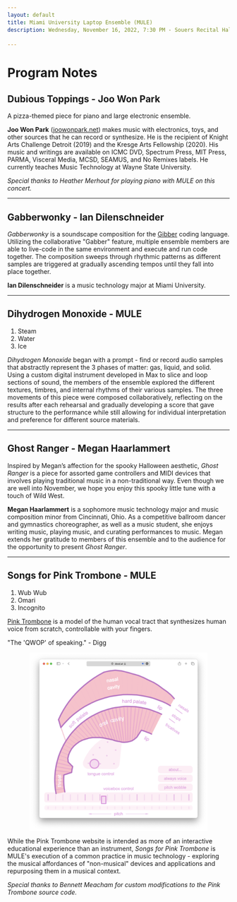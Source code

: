 ```yaml
---
layout: default
title: Miami University Laptop Ensemble (MULE)
description: Wednesday, November 16, 2022, 7:30 PM - Souers Recital Hall

---
```


# Program Notes

## Dubious Toppings - Joo Won Park
A pizza-themed piece for piano and large electronic ensemble.

**Joo Won Park** ([joowonpark.net](https://joowonpark.net)) makes music with electronics, toys, and other sources that he can record or synthesize.   He is the recipient of Knight Arts Challenge Detroit (2019) and the Kresge Arts Fellowship (2020).  His music and writings are available on ICMC DVD, Spectrum Press, MIT Press, PARMA, Visceral Media, MCSD, SEAMUS, and No Remixes labels. He currently teaches Music Technology at Wayne State University.  

*Special thanks to Heather Merhout for playing piano with MULE on this concert.* 

---

## Gabberwonky - Ian Dilenschneider
*Gabberwonky* is a soundscape composition for the [Gibber](https://gibber.cc) coding language. Utilizing the collaborative "Gabber" feature, multiple ensemble members are able to live-code in the same environment and execute and run code together. The composition sweeps through rhythmic patterns as different samples are triggered at gradually ascending tempos until they fall into place together.

**Ian Dilenschneider** is a music technology major at Miami University.

---

## Dihydrogen Monoxide - MULE
1. Steam
2. Water
3. Ice

*Dihydrogen Monoxide* began with a prompt - find or record audio samples that abstractly represent the 3 phases of matter: gas, liquid, and solid. Using a custom digital instrument developed in Max to slice and loop sections of sound, the members of the ensemble explored the different textures, timbres, and internal rhythms of their various samples. The three movements of this piece were composed collaboratively, reflecting on the results after each rehearsal and gradually developing a score that gave structure to the performance while still allowing for individual interpretation and preference for different source materials.

---

## Ghost Ranger - Megan Haarlammert
Inspired by Megan’s affection for the spooky Halloween aesthetic, *Ghost Ranger* is a piece for assorted game controllers and MIDI devices that involves playing traditional music in a non-traditional way. Even though we are well into November, we hope you enjoy this spooky little tune with a touch of Wild West.

**Megan Haarlammert** is a sophomore music technology major and music composition minor from Cincinnati, Ohio. As a competitive ballroom dancer and gymnastics choreographer, as well as a music student, she enjoys writing music, playing music, and curating performances to music. Megan extends her gratitude to members of this ensemble and to the audience for the opportunity to present *Ghost Ranger*.

---

## Songs for Pink Trombone - MULE
1. Wub Wub
2. Omari
3. Incognito

[Pink Trombone](https://dood.al/pinktrombone/) is a model of the human vocal tract that synthesizes human voice from scratch, controllable with your fingers.  

"The 'QWOP' of speaking." - Digg  

<div style="display: flex; justify-content: center;">
  <img src="pt-screenshot.png" width="80%">
</div>

While the Pink Trombone website is intended as more of an interactive educational experience than an instrument, *Songs for Pink Trombone* is MULE's execution of a common practice in music technology - exploring the musical affordances of "non-musical" devices and applications and repurposing them in a musical context.  

*Special thanks to Bennett Meacham for custom modifications to the Pink Trombone source code.*